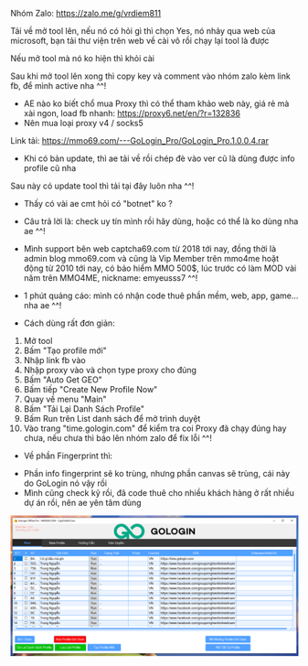 Nhóm Zalo: https://zalo.me/g/vrdiem811

Tải về mở tool lên, nếu nó có hỏi gì thì chọn Yes, nó nhảy qua web của microsoft, bạn tải thư viện trên web về cài vô rồi chạy lại tool là được

Nếu mở tool mà nó ko hiện thì khỏi cài

Sau khi mở tool lên xong thì copy key và comment vào nhóm zalo kèm link fb, để mình active nha ^^!

- AE nào ko biết chổ mua Proxy thì có thể tham khảo web này, giá rẻ mà xài ngon, load fb nhanh: https://proxy6.net/en/?r=132836
- Nên mua loại proxy v4 / socks5

Link tải: https://mmo69.com/---GoLogin_Pro/GoLogin_Pro.1.0.0.4.rar
- Khi có bản update, thì ae tải về rồi chép đè vào ver cũ là dùng được info profile cũ nha

Sau này có update tool thì tải tại đây luôn nha ^^!

- Thấy có vài ae cmt hỏi có "botnet" ko ?
- Câu trả lời là: check uy tín mình rồi hãy dùng, hoặc có thể là ko dùng nha ae ^^!
- Mình support bên web captcha69.com từ 2018 tới nay, đồng thời là admin blog mmo69.com và cũng là Vip Member trên mmo4me hoặt động từ 2010 tới nay, có bảo hiểm MMO 500$, lúc trước có làm MOD vài năm trên MMO4ME, nickname: emyeusss7 ^^!
- 1 phút quảng cáo: mình có nhận code thuê phần mềm, web, app, game... nha ae ^^!

- Cách dùng rất đơn giản:
1. Mở tool
2. Bấm "Tạo profile mới"
3. Nhập link fb vào
4. Nhập proxy vào và chọn type proxy cho đúng
5. Bấm "Auto Get GEO"
6. Bấm tiếp "Create New Profile Now"
7. Quay về menu "Main"
8. Bấm "Tải Lại Danh Sách Profile"
9. Bấm Run trên List danh sách để mở trình duyệt
10. Vào trang "time.gologin.com" để kiểm tra coi Proxy đã chạy đúng hay chưa, nếu chưa thì báo lên nhóm zalo để fix lỗi ^^!

- Về phần Fingerprint thì:
+ Phần info fingerprint sẽ ko trùng, nhưng phần canvas sẽ trùng, cái này do GoLogin nó vậy rồi
+ Mình cũng check kỹ rồi, đã code thuê cho nhiều khách hàng ở rất nhiều dự án rồi, nên ae yên tâm dùng


![MMO69.COM](gologin.PNG)
